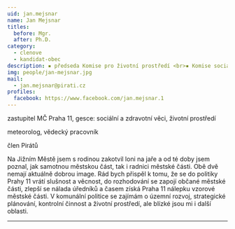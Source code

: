 ```yaml
---
uid: jan.mejsnar
name: Jan Mejsnar
titles:
  before: Mgr.
  after: Ph.D.
category:
  - clenove
  - kandidat-obec
description: ▪ předseda Komise pro životní prostředí <br>▪ Komise sociální a zdravotní <br>▪ Kontrolní výbor <br>▪ místopředseda dozorčí rady Jihoměstská sociální
img: people/jan-mejsnar.jpg
mail:
  - jan.mejsnar@pirati.cz
profiles:
  facebook: https://www.facebook.com/jan.mejsnar.1
---
```


zastupitel MČ Praha 11, gesce: sociální a zdravotní věci, životní prostředí

meteorolog, vědecký pracovník

člen Pirátů

Na Jižním Městě jsem s rodinou zakotvil loni na jaře a od té doby jsem poznal, jak samotnou městskou část, tak i radnici městské části. Obě dvě nemají aktuálně dobrou image. Rád bych přispěl k tomu, že se do politiky Prahy 11 vrátí slušnost a věcnost, do rozhodování se zapojí občané městské části, zlepší se nálada úředníků a časem získá Praha 11 nálepku vzorové městské části. V komunální politice se zajímám o územní rozvoj, strategické plánování, kontrolní činnost a životní prostředí, ale blízké jsou mi i další oblasti.

---
